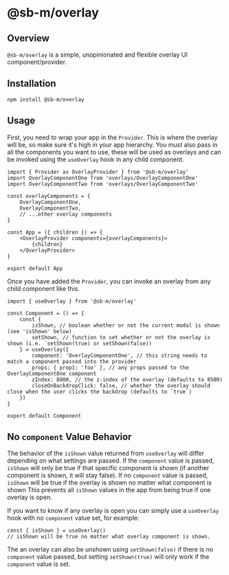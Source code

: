 # @sb-m/overlay

## Overview
`@sb-m/overlay` is a simple, unopinionated and flexible overlay UI component/provider.

## Installation
`npm install @sb-m/overlay`

## Usage
First, you need to wrap your app in the `Provider`. This is where the overlay will be, so make sure
it's high in your app hierarchy. You must also pass in all the components you want to use, these
will be used as overlays and can be invoked using the `useOverlay` hook in any child component.

```
import { Provider as OverlayProvider } from '@sb-m/overlay'
import OverlayComponentOne from 'overlays/OverlayComponentOne'
import OverlayComponentTwo from 'overlays/OverlayComponentTwo'

const overlayComponents = {
	OverlayComponentOne,
	OverlayComponentTwo,
	// ...other overlay components
}

const App = ({ children }) => {
	<OverlayProvider components={overlayComponents}>
		{children}
	</OverlayProvider>
}

export default App
```

Once you have added the `Provider`, you can invoke an overlay from any child component like this.

```
import { useOverlay } from '@sb-m/overlay'

const Component = () => {
	const {
		isShown, // boolean whether or not the current modal is shown (see 'isShown' below)
		setShown, // function to set whether or not the overlay is shown (i.e. `setShown(true) or setShown(false))
	} = useOverlay({
		component: 'OverlayComponentOne', // this string needs to match a component passed into the provider
		props: { prop1: 'foo' }, // any props passed to the OverlayComponentOne component
		zIndex: 8000, // the z-index of the overlay (defaults to 8500)
		closeOnBackdropClick: false, // whether the overlay should close when the user clicks the backdrop (defaults to `true`)
	})
}

export default Component
```

## No `component` Value Behavior
The behavior of the `isShown` value returned from `useOverlay` will differ depending on what
settings are passed. If the `component` value is passed, `isShown` will only be true if that
specific component is shown (if another component is shown, it will stay false). If no `component`
value is passed, `isShown` will be true if the overlay is shown no matter what component is shown
This prevents all `isShown` values in the app from being true if one overlay is open.

If you want to know if any overlay is open you can simply use a `useOverlay` hook with no
`component` value set, for example:

```
const { isShown } = useOverlay()
// isShown will be true no matter what overlay component is shown.
```

The an overlay can also be unshown using `setShown(false)` if there is no `component` value passed,
but setting `setShown(true)` will only work if the `component` value is set.
